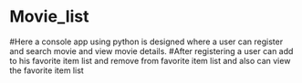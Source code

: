 # Movie_list
#Here a console app using python is designed where a user can register and search movie and view movie details.
#After registering a user can add to his favorite item list and remove from favorite item list and also can view the favorite item list 
